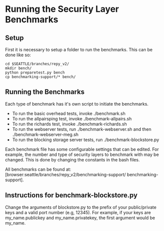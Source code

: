 # Running the Security Layer Benchmarks

## Setup
First it is necessary to setup a folder to run the benchmarks. This can be done like so:

```
cd $SEATTLE/branches/repy_v2/
mkdir bench/
python preparetest.py bench
cp benchmarking-support/* bench/
```

## Running the Benchmarks
Each type of benchmark has it's own script to initiate the benchmarks.
 * To run the basic overhead tests, invoke ./benchmark.sh
 * To run the allpairsping test, invoke ./benchmark-allpairs.sh
 * To run the richards test, invoke ./benchmark-richards.sh
 * To run the webserver tests, run ./benchmark-webserver.sh and then ./benchmark-webserver-meg.sh
 * To run the blocking storage server tests, run ./benchmark-blockstore.py

Each benchmark file has some configurable settings that can be edited. For example, the number and type of security layers to benchmark with may be changed. This is done by changing the constants in the bash files.

All benchmarks can be found at: [browser:seattle/branches/repy_v2/benchmarking-support/ benchmarking-support].

## Instructions for benchmark-blockstore.py
Change the arguments of blockstore.py to the prefix of your public/private keys and a valid port number (e.g, 12345).
For example, if your keys are my_name.publickey and my_name.privatekey, the first argument would be my_name.
